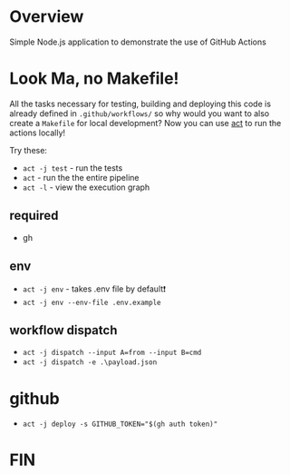 # Overview

Simple Node.js application to demonstrate the use of GitHub Actions

# Look Ma, no Makefile!

All the tasks necessary for testing, building and deploying this code is already
defined in `.github/workflows/` so why would you want to also create a
`Makefile` for local development? Now you can use
[act](https://github.com/nektos/act) to run the actions locally!

Try these:

- `act -j test` - run the tests
- `act` - run the the entire pipeline
- `act -l` - view the execution graph

## required

- gh

## env

- `act -j env` - takes .env file by default❗
- `act -j env --env-file .env.example`

## workflow dispatch

- `act -j dispatch --input A=from --input B=cmd`
- `act -j dispatch -e .\payload.json`

# github

- `act -j deploy -s GITHUB_TOKEN="$(gh auth token)"`

# FIN
